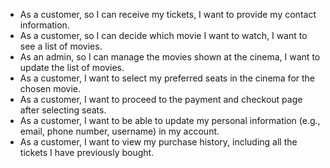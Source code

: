- As a customer, so I can receive my tickets, I want to provide my contact information.
- As a customer, so I can decide which movie I want to watch, I want to see a list of movies.
- As an admin, so I can manage the movies shown at the cinema, I want to update the list of movies.
- As a customer, I want to select my preferred seats in the cinema for the chosen movie.
- As a customer, I want to proceed to the payment and checkout page after selecting seats.
- As a customer, I want to be able to update my personal information (e.g., email, phone number, username) in my account.
- As a customer, I want to view my purchase history, including all the tickets I have previously bought.